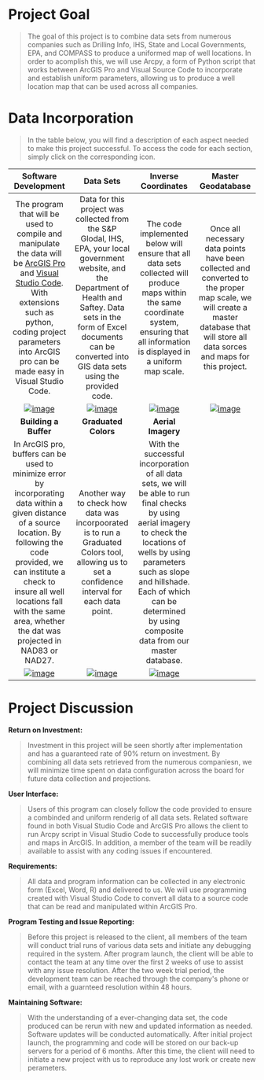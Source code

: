 # **Project Goal**
  > The goal of this project is to combine data sets from numerous companies such as Drilling Info, IHS, State and Local Governments, EPA, and COMPASS to produce a uniformed map of well locations. In order to acomplish this, we will use Arcpy, a form of Python script that works between ArcGIS Pro and Visual Source Code to incorporate and establish uniform parameters, allowing us to produce a well location map that can be used across all companies. 


# **Data Incorporation**
  >In the table below, you will find a description of each aspect needed to make this project successful. To access the code for each section, simply click on the corresponding icon.

|**Software Development**|**Data Sets**|**Inverse Coordinates**|**Master Geodatabase**|
|   :---:   |   :---:   |   :---:   |   :---:   |
|The program that will be used to compile and manipulate the data will be [ArcGIS Pro](https://pro.arcgis.com/en/pro-app/latest/get-started/get-started.htm) and [Visual Studio Code](https://code.visualstudio.com/docs/getstarted/getting-started). With extensions such as python, coding project parameters into ArcGIS pro can be made easy in Visual Studio Code.|Data for this project was collected from the S&P Glodal, IHS, EPA, your local government website, and the Department of Health and Saftey. Data sets in the form of Excel documents can be converted into GIS data sets using the provided code.|The code implemented below will ensure that all data sets collected will produce maps within the same coordinate system, ensuring that all information is displayed in a uniform map scale.|Once all necessary data points have been collected and converted to the proper map scale, we will create a master database that will store all data sorces and maps for this project.|
|[![image](https://github.com/user-attachments/assets/ccb6fab8-fa14-4b87-995b-9346a84418e9)](https://github.com/mschwartz-tamu/Schwartz_GEOG676/tree/main/Labs/Lab1)|[![image](https://github.com/user-attachments/assets/e1300240-d4ba-4fcb-8ed7-9a864bd0bd16)](https://github.com/mschwartz-tamu/Schwartz_GEOG676/tree/main/Labs/Lab3)|[![image](https://github.com/user-attachments/assets/c5de293a-5abc-4b27-9441-b4cd280a5778)](https://github.com/mschwartz-tamu/Schwartz_GEOG676/tree/main/Labs/Lab2)|[![image](https://github.com/user-attachments/assets/3c027c15-22c5-4504-8bd3-a351ec94e665)](https://github.com/mschwartz-tamu/Schwartz_GEOG676/tree/main/Labs/Lab4)|
|**Building a Buffer**|**Graduated Colors**|**Aerial Imagery**|   |
|In ArcGIS pro, buffers can be used to minimize error by incorporating data within a given distance of a source location. By following the code provided, we can institute a check to insure all well locations fall with the same area, whether the dat was projected in NAD83 or NAD27.|Another way to check how data was incorpoorated is to run a Graduated Colors tool, allowing us to set a confidence interval for each data point.|With the successful incorporation of all data sets, we will be able to run final checks by using aerial imagery to check the locations of wells by using parameters such as slope and hillshade. Each of which can be determined by using composite data from our master database.|   |
|[![image](https://github.com/user-attachments/assets/21e1ce0a-dec2-4f4f-bbb7-6c311b072823)](https://github.com/mschwartz-tamu/Schwartz_GEOG676/tree/main/Labs/Lab5)|[![image](https://github.com/user-attachments/assets/1ae63dd1-a085-4e1a-a932-20d5cebab96c)](https://github.com/mschwartz-tamu/Schwartz_GEOG676/tree/main/Labs/Lab6)|[![image](https://github.com/user-attachments/assets/b98d10be-ea44-44f0-8d2f-43ef6212dfa1)](https://github.com/mschwartz-tamu/Schwartz_GEOG676/tree/main/Labs/Lab7)|   |

# **Project Discussion**
**Return on Investment:**
  > Investment in this project will be seen shortly after implementation and has a guaranteed rate of 90% return on investment. By combining all data sets retrieved from the numerous companiesn, we will minimize time spent on data configuration across the board for future data collection and projections.

**User Interface:**
  > Users of this program can closely follow the code provided to ensure a combinded and uniform renderig of all data sets. Related software found in both Visual Studio Code and ArcGIS Pro allows the client to run Arcpy script in Visual Studio Code to successfully produce tools and maps in ArcGIS. In addition, a member of the team will be readily available to assist with any coding issues if encountered. 

**Requirements:**
  > All data and program information can be collected in any electronic form (Excel, Word, R) and delivered to us. We will use programming created with Visual Studio Code to convert all data to a source code that can be read and manipulated within ArcGIS Pro.

**Program Testing and Issue Reporting:**
  > Before this project is released to the client, all members of the team will conduct trial runs of various data sets and initiate any debugging required in the system. After program launch, the client will be able to contact the team at any time over the first 2 weeks of use to assist with any issue resolution. After the two week trial period, the development team can be reached through the company's phone or email, with a guarnteed resolution within 48 hours. 

**Maintaining Software:**
  > With the understanding of a ever-changing data set, the code produced can be rerun with new and updated information as needed. Software updates will be conducted automatically. After initial project launch, the programming and code will be stored on our back-up servers for a period of 6 months. After this time, the client will need to initiate a new project with us to reproduce any lost work or create new perameters.
